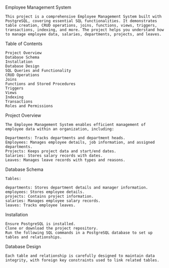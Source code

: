 Employee Management System

    This project is a comprehensive Employee Management System built with PostgreSQL, covering essential SQL functionalities. It demonstrates table creation, CRUD operations, joins, functions, views, triggers, transactions, indexing, and more. The project helps you understand how to manage employee data, salaries, departments, projects, and leaves.

Table of Contents

    Project Overview
    Database Schema
    Installation
    Database Design
    SQL Queries and Functionality
    CRUD Operations
    Joins
    Functions and Stored Procedures
    Triggers
    Views
    Indexing
    Transactions
    Roles and Permissions

    
Project Overview

    The Employee Management System enables efficient management of employee data within an organization, including:
    
    Departments: Tracks departments and department heads.
    Employees: Manages employee details, job information, and assigned departments.
    Projects: Keeps project data and start/end dates.
    Salaries: Stores salary records with dates.
    Leaves: Manages leave records with types and reasons.
    
Database Schema
    
    Tables:
    
    departments: Stores department details and manager information.
    employees: Stores employee details.
    projects: Contains project information.
    salaries: Manages employee salary records.
    leaves: Tracks employee leaves.

    
Installation

    Ensure PostgreSQL is installed.
    Clone or download the project repository.
    Run the following SQL commands in a PostgreSQL database to set up tables and relationships.

    
Database Design

    Each table and relationship is carefully designed to maintain data integrity, with foreign key constraints used to link related tables.
